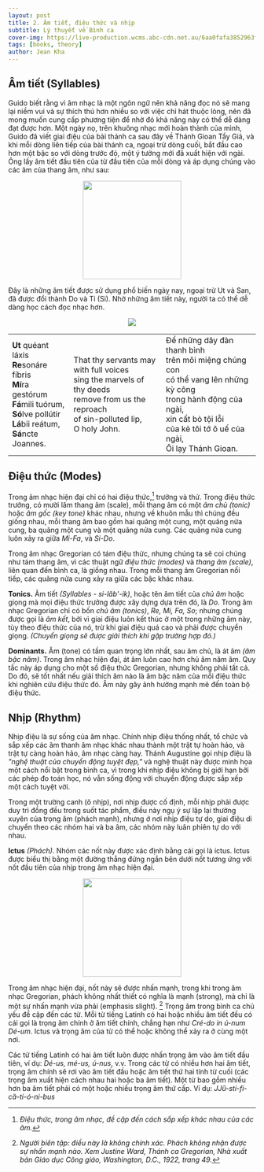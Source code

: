 ```yaml
---
layout: post
title: 2. Âm tiết, điệu thức và nhịp
subtitle: Lý thuyết về Bình ca
cover-img: https://live-production.wcms.abc-cdn.net.au/6aa0fafa3852963f20775fa705fe37a7.jpg
tags: [books, theory]
author: Jean Kha
---
```

## Âm tiết (Syllables)

Guido biết rằng vì âm nhạc là một ngôn ngữ nên khả năng đọc nó sẽ mang lại niềm vui và sự thích thú hơn nhiều so với việc chỉ hát thuộc lòng, nên đã mong muốn cung cấp phương tiện để nhờ đó khả năng này có thể dễ dàng đạt được hơn. Một ngày nọ, trên khuông nhạc mới hoàn thành của mình, Guido đã viết giai điệu của bài thánh ca sau đây về Thánh Gioan Tẩy Giả, và khi mỗi dòng liên tiếp của bài thánh ca, ngoại trừ dòng cuối, bắt đầu cao hơn một bậc so với dòng trước đó, một ý tưởng mới đã xuất hiện với ngài. Ông lấy âm tiết đầu tiên của từ đầu tiên của mỗi dòng và áp dụng chúng vào các âm của thang âm, như sau:

<center><img src="/asset/img/post-imgs/scale.png" width="200"></center>

Đây là những âm tiết được sử dụng phổ biến ngày nay, ngoại trừ Ut và San, đã được đổi thành Do và Ti (Si). Nhờ những âm tiết này, người ta có thể dễ dàng học cách đọc nhạc hơn.

<center><img src="/asset/img/post-imgs/Hymn to St John the Baptist.png" width=""></center>

|  |  |  |
| ---------- | ---------- | ---------- |
| **Ut** quéant láxis<br>**Re**sonáre fíbris<br>**Mí**ra gestórum<br>**Fá**mili tuórum,<br>**Só**lve pollútir<br>**Lá**bii reátum,<br>**Sá**ncte Joannes. | That thy servants may<br>with full voices<br>sing the marvels of<br>thy deeds<br>remove from us the reproach<br>of sin-polluted lip,<br>O holy John. | Để những dây đàn thanh bình<br>trên môi miệng chúng con<br>có thể vang lên những kỳ công<br>trong hành động của ngài,<br>xin cất bỏ tội lỗi<br>của kẻ tôi tớ ô uế của ngài,<br>Ôi lạy Thánh Gioan. |

## Điệu thức (Modes)

Trong âm nhạc hiện đại chỉ có hai điệu thức,[^1] trưởng và thứ. Trong điệu thức trưởng, có mười lăm thang âm (scale), mỗi thang âm có một *âm chủ (tonic)* hoặc *âm gốc (key tone)* khác nhau, nhưng về khuôn mẫu thì chúng đều giống nhau, mỗi thang âm bao gồm hai quãng một cung, một quãng nửa cung, ba quãng một cung và một quãng nửa cung. Các quãng nửa cung luôn xảy ra giữa *Mi-Fa*, và *Si-Do*.

Trong âm nhạc Gregorian có tám điệu thức, nhưng chúng ta sẽ coi chúng như tám thang âm, vì các thuật ngữ *điệu thức (modes)* và *thang âm (scale)*, liên quan đến bình ca, là giống nhau. Trong mỗi thang âm Gregorian nối tiếp, các quãng nửa cung xảy ra giữa các bậc khác nhau.

**Tonics.** Âm tiết *(Syllables - si-lăb'-ik)*, hoặc tên âm tiết của *chủ âm* hoặc giọng mà mọi điệu thức trưởng được xây dựng dựa trên đó, là *Do*. Trong âm nhạc Gregorian chỉ có bốn *chủ âm (tonics)*, *Re, Mi, Fa, So*; nhưng chúng được gọi là *âm kết*, bởi vì giai điệu luôn kết thúc ở một trong những âm này, tùy theo điệu thức của nó, trừ khi giai điệu quá cao và phải được chuyển giọng. *(Chuyển giọng sẽ được giải thích khi gặp trường hợp đó.)*

**Dominants.** Âm (tone) có tầm quan trọng lớn nhất, sau âm chủ, là át âm *(âm bậc năm)*. Trong âm nhạc hiện đại, át âm luôn cao hơn chủ âm năm âm. Quy tắc này áp dụng cho một số điệu thức Gregorian, nhưng không phải tất cả. Do đó, sẽ tốt nhất nếu giải thích âm nào là âm bậc năm của mỗi điệu thức khi nghiên cứu điệu thức đó. Âm này gây ảnh hưởng mạnh mẽ đến toàn bộ điệu thức.

## Nhịp (Rhythm)

Nhịp điệu là sự sống của âm nhạc. Chính nhịp điệu thống nhất, tổ chức và sắp xếp các âm thanh âm nhạc khác nhau thành một trật tự hoàn hảo, và trật tự càng hoàn hảo, âm nhạc càng hay. Thánh Augustine gọi nhịp điệu là *"nghệ thuật của chuyển động tuyệt đẹp,"* và nghệ thuật này được minh họa một cách nổi bật trong bình ca, vì trong khi nhịp điệu không bị giới hạn bởi các phép đo toán học, nó vẫn sống động với chuyển động được sắp xếp một cách tuyệt vời.

Trong một trường canh (ô nhịp), nơi nhịp được cố định, mỗi nhịp phải được duy trì đồng đều trong suốt tác phẩm, điều này ngụ ý sự lặp lại thường xuyên của trọng âm (phách mạnh), nhưng ở nơi nhịp điệu tự do, giai điệu di chuyển theo các nhóm hai và ba âm, các nhóm này luân phiên tự do với nhau.

**Ictus** *(Phách)*. Nhóm các nốt này được xác định bằng cái gọi là ictus. Ictus được biểu thị bằng một đường thẳng đứng ngắn bên dưới nốt tương ứng với nốt đầu tiên của nhịp trong âm nhạc hiện đại.  

<center><img src="/asset/img/post-imgs/Ictus.png" width="200"></center>

Trong âm nhạc hiện đại, nốt này sẽ được nhấn mạnh, trong khi trong âm nhạc Gregorian, phách không nhất thiết có nghĩa là mạnh (strong), mà chỉ là một sự nhấn mạnh vừa phải (emphasis slight). [^2] Trọng âm trong bình ca chủ yếu đề cập đến các từ. Mỗi từ tiếng Latinh có hai hoặc nhiều âm tiết đều có cái gọi là trọng âm chính ở âm tiết chính, chẳng hạn như *Cré-do in ú-num Dé-um*. Ictus và trọng âm của từ có thể hoặc không thể xảy ra ở cùng một nơi.

Các từ tiếng Latinh có hai âm tiết luôn được nhấn trọng âm vào âm tiết đầu tiên, ví dụ: *Dé-us, mé-us, ú-nus*, v.v. Trong các từ có nhiều hơn hai âm tiết, trọng âm chính sẽ rơi vào âm tiết đầu hoặc âm tiết thứ hai tính từ cuối (các trọng âm xuất hiện cách nhau hai hoặc ba âm tiết). Một từ bao gồm nhiều hơn ba âm tiết phải có một hoặc nhiều trọng âm thứ cấp. Ví dụ: *JJű-sti-fi-cȁ-ti-ó-ni-bus* 

[^1]: *Điệu thức, trong âm nhạc, đề cập đến cách sắp xếp khác nhau của các âm.*

[^2]: *Người biên tập: điều này là không chính xác. Phách không nhận được sự nhấn mạnh nào. Xem Justine Ward, Thánh ca Gregorian, Nhà xuất bản Giáo dục Công giáo, Washington, D.C., 1922, trang 49.*
